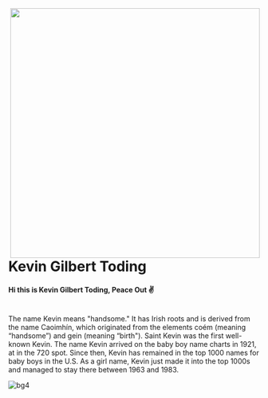 <img align='right' src='https://i.pinimg.com/originals/f3/c8/f9/f3c8f9ea0ce3de3991a9ebd35bfd7495.gif' width='500'>
<h1>Kevin Gilbert Toding</h1>
<h4>Hi this is Kevin Gilbert Toding, Peace Out ✌️</h4>
<br>
The name Kevin means "handsome." It has Irish roots and is derived from the name Caoimhín, which originated from the elements coém (meaning “handsome”) and gein (meaning “birth"). Saint Kevin was the first well-known Kevin.
The name Kevin arrived on the baby boy name charts in 1921, at in the 720 spot. Since then, Kevin has remained in the top 1000 names for baby boys in the U.S. As a girl name, Kevin just made it into the top 1000s and managed to stay there between 1963 and 1983.

![bg4](https://user-images.githubusercontent.com/79959818/139690362-fb9e8ae3-6297-4967-97e9-0a0434c4c2de.png)








                                                                                    
